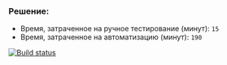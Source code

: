### Решение: 
* Время, затраченное на ручное тестирование (минут): `15`
* Время, затраченное на автоматизацию (минут): `190`








[![Build status](https://ci.appveyor.com/api/projects/status/dr0kgmfgi6rtnc9c?svg=true)](https://ci.appveyor.com/project/FrustratTr/homeworkqa6-2)
